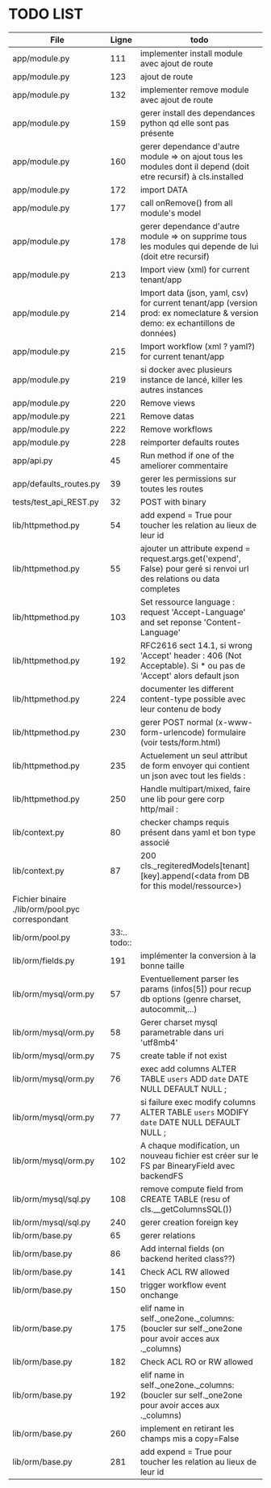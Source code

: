 # TODO LIST

|File|Ligne|todo|
|----|-----|----|
|app/module.py|111| implementer install module avec ajout de route|
|app/module.py|123| ajout de route|
|app/module.py|132| implementer remove module avec ajout de route|
|app/module.py|159| gerer install des dependances python qd elle sont pas présente|
|app/module.py|160| gerer dependance d'autre module => on ajout tous les modules dont il depend (doit etre recursif) à cls.installed|
|app/module.py|172| import DATA|
|app/module.py|177| call onRemove() from all module's model|
|app/module.py|178| gerer dependance d'autre module => on supprime tous les modules qui depende de lui (doit etre recursif)|
|app/module.py|213| Import view (xml) for current tenant/app|
|app/module.py|214| Import data (json, yaml, csv) for current tenant/app (version prod: ex nomeclature & version demo: ex echantillons de données)|
|app/module.py|215| Import workflow (xml ? yaml?) for current tenant/app|
|app/module.py|219| si docker avec plusieurs instance de lancé, killer les autres instances|
|app/module.py|220| Remove views|
|app/module.py|221| Remove datas|
|app/module.py|222| Remove workflows|
|app/module.py|228| reimporter defaults routes|
|app/api.py|45|Run method if one of the  ameliorer commentaire|
|app/defaults_routes.py|39| gerer les permissions sur toutes les routes|
|tests/test_api_REST.py|32| POST with binary|
|lib/httpmethod.py|54| add expend = True pour toucher les relation au lieux de leur id|
|lib/httpmethod.py|55| ajouter un attribute expend = request.args.get('expend', False) pour geré si renvoi url des relations ou data completes|
|lib/httpmethod.py|103| Set ressource language : request 'Accept-Language' and set reponse 'Content-Language'|
|lib/httpmethod.py|192| RFC2616 sect 14.1, si wrong 'Accept' header : 406 (Not Acceptable). Si * ou pas de 'Accept' alors default json|
|lib/httpmethod.py|224| documenter les different content-type possible avec leur contenu de body|
|lib/httpmethod.py|230| gerer POST normal (x-www-form-urlencode) formulaire (voir tests/form.html)|
|lib/httpmethod.py|235| Actuelement un seul attribut de form envoyer qui contient un json avec tout les fields :|
|lib/httpmethod.py|250| Handle multipart/mixed, faire une lib pour gere corp http/mail :|
|lib/context.py|80| checker champs requis présent dans yaml et bon type associé|
|lib/context.py|87|200 cls._regiteredModels[tenant][key].append(<data from DB for this model/ressource>)|
Fichier binaire ./lib/orm/pool.pyc correspondant|
|lib/orm/pool.py|33:.. todo::|
|lib/orm/fields.py|191| implémenter la conversion à la bonne taille|
|lib/orm/mysql/orm.py|57| Eventuellement parser les params (infos[5]) pour recup db options (genre charset, autocommit,...)|
|lib/orm/mysql/orm.py|58| Gerer charset mysql parametrable dans uri 'utf8mb4'|
|lib/orm/mysql/orm.py|75| create table if not exist|
|lib/orm/mysql/orm.py|76| exec add columns ALTER TABLE `users` ADD `date` DATE NULL DEFAULT NULL ;|
|lib/orm/mysql/orm.py|77| si failure exec modify columns ALTER TABLE `users` MODIFY `date` DATE NULL DEFAULT NULL ;|
|lib/orm/mysql/orm.py|102| A chaque modification, un nouveau fichier est créer sur le FS par BinearyField avec backendFS|
|lib/orm/mysql/sql.py|108| remove compute field from CREATE TABLE (resu of cls.__getColumnsSQL())|
|lib/orm/mysql/sql.py|240| gerer creation foreign key|
|lib/orm/base.py|65| gerer relations|
|lib/orm/base.py|86| Add internal fields (on backend herited class??)|
|lib/orm/base.py|141| Check ACL RW allowed|
|lib/orm/base.py|150| trigger workflow event onchange|
|lib/orm/base.py|175| elif name in self._one2one._columns: (boucler sur self._one2one pour avoir acces aux ._columns)|
|lib/orm/base.py|182| Check ACL RO or RW allowed|
|lib/orm/base.py|192| elif name in self._one2one._columns: (boucler sur self._one2one pour avoir acces aux ._columns)|
|lib/orm/base.py|260| implement en retirant les champs mis a copy=False|
|lib/orm/base.py|281| add expend = True pour toucher les relation au lieux de leur id|
